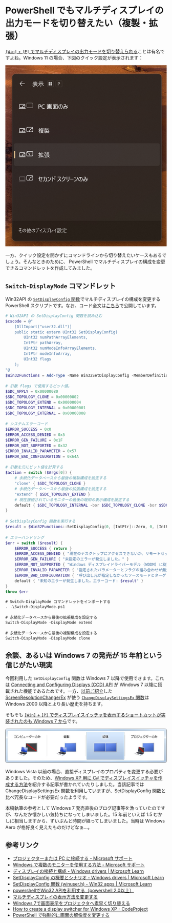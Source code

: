 # PowerShell でもマルチディスプレイの出力モードを切り替えたい（複製・拡張）

[`[Win]` + `[P]` でマルチディスプレイの出力モードを切り替えられる](https://support.microsoft.com/ja-jp/windows/%E3%83%97%E3%83%AD%E3%82%B8%E3%82%A7%E3%82%AF%E3%82%BF%E3%83%BC%E3%81%BE%E3%81%9F%E3%81%AF-pc-%E3%81%AB%E6%8E%A5%E7%B6%9A%E3%81%99%E3%82%8B-7e170c39-58dc-c866-7d55-be2372632892)ことは有名ですよね。Windows 11 の場合、下図のクイック設定が表示されます：

![Display-Switcher-Win11](./img/Display-Switcher-Win11.png)

一方、クイック設定を開かずにコマンドラインから切り替えたいケースもあるでしょう。そんなときのために、 PowerShell でマルチディスプレイの構成を変更できるコマンドレットを作成してみました。

## `Switch-DisplayMode` コマンドレット

Win32API の [`SetDisplayConfig` 関数](https://learn.microsoft.com/ja-jp/windows-hardware/drivers/display/connecting-and-configuring-displays)でマルチディスプレイの構成を変更する PowerShell スクリプトです。なお、コード全文は[こちら](https://github.com/yokra9/Switch-DisplayMode)で公開しています。

```powershell:Switch-DisplayMode.ps1
# Win32API の SetDisplayConfig 関数を読み込む
$cscode = @"
    [DllImport("user32.dll")]
    public static extern UInt32 SetDisplayConfig(
        UInt32 numPathArrayElements, 
        IntPtr pathArray, 
        UInt32 numModeInfoArrayElements, 
        IntPtr modeInfoArray, 
        UInt32 flags
    );
"@
$Win32Functions = Add-Type -Name Win32SetDisplayConfig -MemberDefinition $cscode -PassThru

# 引数 flags で使用するビット値。
$SDC_APPLY = 0x00000080
$SDC_TOPOLOGY_CLONE = 0x00000002
$SDC_TOPOLOGY_EXTEND = 0x00000004
$SDC_TOPOLOGY_INTERNAL = 0x00000001
$SDC_TOPOLOGY_EXTERNAL = 0x00000008

# システムエラーコード
$ERROR_SUCCESS = 0x0
$ERROR_ACCESS_DENIED = 0x5
$ERROR_GEN_FAILURE = 0x1F
$ERROR_NOT_SUPPORTED = 0x32
$ERROR_INVALID_PARAMETER = 0x57
$ERROR_BAD_CONFIGURATION = 0x64A 

# 引数を元にビット値を計算する
$action = switch ($Args[0]) {
    # 永続化データベースから最後の複製構成を設定する
    "clone" { $SDC_TOPOLOGY_CLONE }
    # 永続化データベースから最後の拡張構成を設定する
    "extend" { $SDC_TOPOLOGY_EXTEND }
    # 現在接続されているモニターの最後の既知の表示構成を設定する
    default { $SDC_TOPOLOGY_INTERNAL -bor $SDC_TOPOLOGY_CLONE -bor $SDC_TOPOLOGY_EXTEND -bor $SDC_TOPOLOGY_EXTERNAL }
}

# SetDisplayConfig 関数を実行する
$result = $Win32Functions::SetDisplayConfig(0, [IntPtr]::Zero, 0, [IntPtr]::Zero, $action -bor $SDC_APPLY)

# エラーハンドリング
$err = switch ($result) {
    $ERROR_SUCCESS { return }
    $ERROR_ACCESS_DENIED { "現在のデスクトップにアクセスできないか、リモートセッションで実行されている可能性があります。" }
    $ERROR_GEN_FAILURE { "未指定のエラーが発生しました。" }
    $ERROR_NOT_SUPPORTED { "Windows ディスプレイドライバーモデル (WDDM) に従って記述されたグラフィックスドライバーが実行されていません。" }
    $ERROR_INVALID_PARAMETER { "指定されたパラメーターとフラグの組み合わせが無効です。" } 
    $ERROR_BAD_CONFIGURATION { "呼び出し元が指定しなかったソースモードとターゲットモードの実行可能なソリューションを見つけることができませんでした。" }
    default { "未知のエラーが発生しました。エラーコード: $result" }
}
throw $err
```

```powershell:使用方法
# Switch-DisplayMode コマンドレットをインポートする
. .\Switch-DisplayMode.ps1

# 永続化データベースから最後の拡張構成を設定する
Switch-DisplayMode -DisplayMode extend

# 永続化データベースから最後の複製構成を設定する
Switch-DisplayMode -DisplayMode clone
```

## 余談、あるいは Windows 7 の発売が 15 年前という信じがたい現実

今回利用した `SetDisplayConfig` 関数は Windows 7 以降で使用できます。これは [Connecting and Configuring Displays (CCD) API](https://learn.microsoft.com/ja-jp/windows-hardware/drivers/display/ccd-apis) が Windows 7 以降に搭載された機能であるためです。一方、[以前ご紹介](https://qiita.com/yokra9/items/fd9caaa666a9de5b0545)した [ScreenResolutionChangerEx](https://github.com/timmui/ScreenResolutionChanger) が使う [`ChangeDisplaySettingsEx` 関数](https://learn.microsoft.com/ja-jp/windows/win32/api/winuser/nf-winuser-changedisplaysettingsexw)は Windows 2000 以降とより長い歴史を持ちます。

そもそも [`[Win]` + `[P]` でディスプレイスイッチャを表示するショートカットが実装されたのも Windows 7 から](https://atmarkit.itmedia.co.jp/ait/articles/0910/23/news111.html)です。

![Display-Switcher-Win7](./img/Display-Switcher-Win7.png)

Windows Vista 以前の場合、直接ディスプレイのプロパティを変更する必要がありました。そのため、[Windows XP 用に C# でディスプレイスイッチャを作成する方法](https://www.codeproject.com/articles/178027/how-to-create-a-display-switcher-for-windows-xp)を紹介する記事が書かれていたりしました。当該記事では ChangeDisplaySettingsEx 関数を利用していますが、SetDisplayConfig 関数と比べ冗長なコードが必要だったようです。

本稿執筆の参考として Windows 7 発売直後のブログ記事等を漁っていたのですが、なんだか懐かしい気持ちになってしまいました。15 年前といえば 1.5 むかしに相当しますから、ずいぶんと時間が経ってしまいました。当時は Windows Aero が格好良く見えたものだけどなぁ…。

## 参考リンク

* [プロジェクターまたは PC に接続する - Microsoft サポート](https://support.microsoft.com/ja-jp/windows/%E3%83%97%E3%83%AD%E3%82%B8%E3%82%A7%E3%82%AF%E3%82%BF%E3%83%BC%E3%81%BE%E3%81%9F%E3%81%AF-pc-%E3%81%AB%E6%8E%A5%E7%B6%9A%E3%81%99%E3%82%8B-7e170c39-58dc-c866-7d55-be2372632892)
* [Windows で複数のモニターを使用する方法 - Microsoft サポート](https://support.microsoft.com/ja-jp/windows/windows-%E3%81%A7%E8%A4%87%E6%95%B0%E3%81%AE%E3%83%A2%E3%83%8B%E3%82%BF%E3%83%BC%E3%82%92%E4%BD%BF%E7%94%A8%E3%81%99%E3%82%8B%E6%96%B9%E6%B3%95-329c6962-5a4d-b481-7baa-bec9671f728a)
* [ディスプレイの接続と構成 - Windows drivers | Microsoft Learn](https://learn.microsoft.com/ja-jp/windows-hardware/drivers/display/connecting-and-configuring-displays)
* [SetDisplayConfig の概要とシナリオ - Windows drivers | Microsoft Learn](https://learn.microsoft.com/ja-jp/windows-hardware/drivers/display/setdisplayconfig-summary-and-scenarios)
* [SetDisplayConfig 関数 (winuser.h) - Win32 apps | Microsoft Learn](https://learn.microsoft.com/ja-jp/windows/win32/api/winuser/nf-winuser-setdisplayconfig)
* [powershellでWin32 APIを利用する（powershell 2.0以上）](https://qiita.com/y-takano/items/cb752ad6a10e550ec92f)
* [マルチディスプレイの表示方法を変更する](https://qiita.com/skuromaku/items/0736fb5505eab05fb8a9)
* [Windows 7で画面表示をプロジェクタへ素早く切り替える](https://atmarkit.itmedia.co.jp/ait/articles/0910/23/news111.html)
* [How to create a display switcher for Windows XP - CodeProject](https://www.codeproject.com/articles/178027/how-to-create-a-display-switcher-for-windows-xp)
* [PowerShell で強制的に画面の解像度を変更する](https://qiita.com/yokra9/items/fd9caaa666a9de5b0545)
